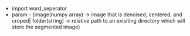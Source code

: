 - import word_seperator
- param - (image(numpy array) -> image that is denoised, centered, and croped| folder(string) -> relative path to an exisiting directory which will store the segmented image)
